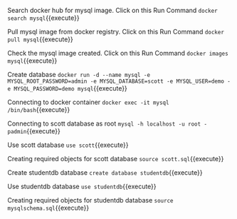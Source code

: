 
Search docker hub for mysql image. Click on this Run Command `docker search mysql`{{execute}}

Pull mysql image from docker registry. Click on this Run Command `docker pull mysql`{{execute}}

Check the mysql image created. Click on this Run Command `docker images mysql`{{execute}}

Create database `docker run -d --name mysql -e MYSQL_ROOT_PASSWORD=admin -e MYSQL_DATABASE=scott -e MYSQL_USER=demo -e MYSQL_PASSWORD=demo mysql`{{execute}}

Connecting to docker container `docker exec -it mysql /bin/bash`{{execute}}

Connecting to scott database as root `mysql -h localhost -u root -padmin`{{execute}}

Use scott database `use scott`{{execute}}

Creating required objects for scott database `source scott.sql`{{execute}}

Create studentdb database `create database studentdb`{{execute}}

Use studentdb database `use studentdb`{{execute}}

Creating required objects for studentdb database `source mysqlschema.sql`{{execute}}
